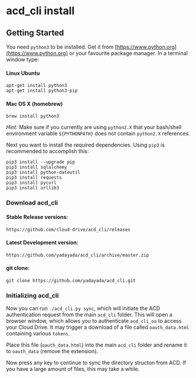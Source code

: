 acd_cli install
===============

## Getting Started

You need `python3` to be installed. Get it from [https://www.python.org](https://www.python.org) or your favourite package manager.
In a terminal window type:

#### Linux Ubuntu

    apt-get install python3
    apt-get install python3-pip

#### Mac OS X (homebrew)

    brew install python3

*Hint:* Make sure if you currently are using `python2.X` that your bash/shell environment variable `${PYTHONPATH}` does not contain `python2.X` references.

Next you want to install the required dependencies. Using `pip3` is recommended to accomplish this:

    pip3 install --upgrade pip
    pip3 install sqlalchemy
    pip3 install python-dateutil
    pip3 install requests
    pip3 install pycurl
    pip3 install urllib3

### Download acd_cli

#### Stable Release versions:

    https://github.com/cloud-drive/acd_cli/releases

#### Latest Development version:

    https://github.com/yadayada/acd_cli/archive/master.zip

#### git clone:

    git clone https://github.com/yadayada/acd_cli.git

### Initializing acd_cli

Now you can run `./acd_cli.py sync`, which will initiate the ACD authentication request from the main `acd_cli` folder.
This will open a browser window, which allows you to authenticate `acd_cli_oa` to access your Cloud Drive.
It may trigger a download of a file called `oauth_data.html` containing various `tokens`.

Place this file (`oauth_data.html`) into the main `acd_cli` folder and rename it to `oauth_data` (remove the extension).

Now press any key to continue to sync the directory structon from ACD. If you have a large amount of files, this may take a while.
